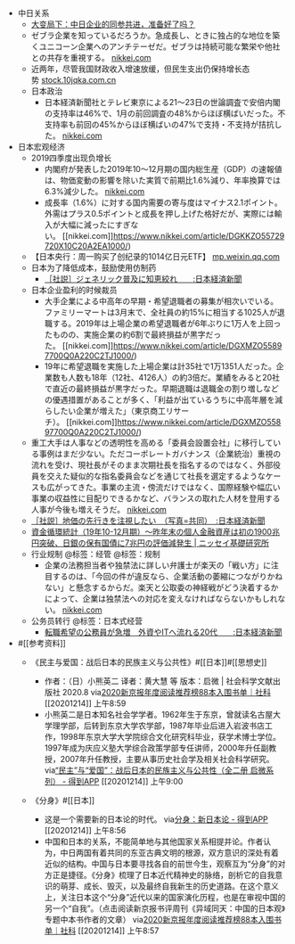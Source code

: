 - 中日关系
    - [大变局下：中日企业的同参共进，准备好了吗？](https://www.diigo.com/outliner/diigo_items/904019/12128769/541632915?key=34d57b46e1)
    - ゼブラ企業を知っているだろうか。急成長し、ときに独占的な地位を築くユニコーン企業へのアンチテーゼだ。ゼブラは持続可能な繁栄や他社との共存を重視する。 [nikkei.com](https://www.nikkei.com/article/DGKKZO55952820R20C20A2TCR000/)
    - 近两年，尽管我国财政收入增速放缓，但民生支出仍保持增长态势 [stock.10jqka.com.cn](http://stock.10jqka.com.cn/20200214/c617494202.shtml)
    - 日本政治
        - 日本経済新聞社とテレビ東京による21～23日の世論調査で安倍内閣の支持率は46%で、1月の前回調査の48%からほぼ横ばいだった。不支持率も前回の45%からほぼ横ばいの47%で支持・不支持が拮抗した。 [nikkei.com](https://www.nikkei.com/article/DGXMZO55990080T20C20A2MM8000/?n_cid=TRPN0017)
- 日本宏观经济
    - 2019四季度出现负增长
        - 内閣府が発表した2019年10～12月期の国内総生産（GDP）の速報値は、物価変動の影響を除いた実質で前期比1.6%減り、年率換算では6.3%減少した。 [nikkei.com](https://www.nikkei.com/article/DGKKZO55729720X10C20A2EA1000/)
        - 成長率（1.6%）に対する国内需要の寄与度はマイナス2.1ポイント。外需はプラス0.5ポイントと成長を押し上げた格好だが、実際には輸入が大幅に減ったにすぎない。 [[nikkei.com]]https://www.nikkei.com/article/DGKKZO55729720X10C20A2EA1000/)
    - 【日本央行：周一购买了创纪录的1014亿日元ETF】 [mp.weixin.qq.com](https://mp.weixin.qq.com/s?__biz=MTA3NDI5ODU0MQ==&mid=2655802900&idx=1&sn=1d28ee2e5414c5bffbf8002d7bd3617d&chksm=738f7fd644f8f6c0eb829f5b8402f85a0dd16beea4bf66967a3fe757dc82ae3300b31d646149)
    - 日本为了降低成本，鼓励使用仿制药
        - [［社説］ジェネリック普及に知恵絞れ　　:日本経済新聞](https://www.diigo.com/outliner/diigo_items/904019/12128769/541204984?key=34d57b46e1)
    - 日本企业盈利的时候裁员
        - 大手企業による中高年の早期・希望退職者の募集が相次いでいる。ファミリーマートは3月末で、全社員の約15%に相当する1025人が退職する。2019年は上場企業の希望退職者が6年ぶりに1万人を上回ったものの、実施企業の約6割で最終損益が黒字だった。 [[nikkei.com]]https://www.nikkei.com/article/DGXMZO55897700Q0A220C2TJ1000/)
        - 19年に希望退職を実施した上場企業は計35社で1万1351人だった。企業数も人数も18年（12社、4126人）の約3倍だ。業績をみると20社で直近の最終損益が黒字だった。早期退職は退職金の割り増しなどの優遇措置があることが多く、「利益が出ているうちに中高年層を減らしたい企業が増えた」（東京商工リサーチ）。 [[nikkei.com]]https://www.nikkei.com/article/DGXMZO55897700Q0A220C2TJ1000/)
    - 重工大手は人事などの透明性を高める「委員会設置会社」に移行している事例はまだ少ない。ただコーポレートガバナンス（企業統治）重視の流れを受け、現社長がそのまま次期社長を指名するのではなく、外部役員を交えた疑似的な指名委員会などを通じて社長を選定するようなケースも広がってきた。事業の主流・傍流だけではなく、国際経験や幅広い事業の収益性に目配りできるかなど、バランスの取れた人材を登用する人事が今後も増えそうだ。 [nikkei.com](https://www.nikkei.com/article/DGXMZO56006500V20C20A2TJC000/)
    - [［社説］地価の先行きを注視したい　（写真=共同）　:日本経済新聞](https://www.diigo.com/outliner/diigo_items/904019/12128769/544286275?key=34d57b46e1)
    - [資金循環統計（19年10-12月期）～昨年末の個人金融資産は初の1900兆円突破、日銀の保有国債に7兆円の評価減発生 | ニッセイ基礎研究所](https://www.diigo.com/outliner/diigo_items/904019/12128769/545268619?key=34d57b46e1)
    - 行业规制 @标签：经管 @标签：规制
        - 企業の法務担当者や独禁法に詳しい弁護士が楽天の「戦い方」に注目するのは、「今回の件が違反なら、企業活動の萎縮につながりかねない」と懸念するからだ。楽天と公取委の神経戦がどう決着するかによって、企業は独禁法への対応を変えなければならないかもしれない。 [nikkei.com](https://www.nikkei.com/article/DGKKZO56052260V20C20A2EA1000/)
    - 公务员转行 @标签：日本式经营
        - [転職希望の公務員が急増　外資やITへ流れる20代　　:日本経済新聞](https://www.diigo.com/outliner/diigo_items/904019/12128769/543788565?key=34d57b46e1)
- #[[参考资料]]
    - 《民主与爱国：战后日本的民族主义与公共性》#[[日本]]#[[思想史]]
      
        - 作者：（日）小熊英二
          译者：黄大慧 等 
          版本：启微 | 社会科学文献出版社
          2020.8
          via[2020新京报年度阅读推荐榜88本入围书单｜社科](https://mp.weixin.qq.com/s?__biz=MjM5NTUxOTc4Mw==&mid=2650509167&idx=2&sn=bdde643cfbcbc8c61bba02a627f73979&chksm=bef86327898fea311f204ebcafa545d0f15b1050ba926add7f68e06f7ede9ebf2febbe9ed8f2)
          [[20201214]] 上午8:59
        - 小熊英二是日本知名社会学学者。1962年生于东京，曾就读名古屋大学理学部，后转到东京大学农学部，1987年毕业后进入岩波书店工作，1998年东京大学大学院综合文化研究科毕业，获学术博士学位。1997年成为庆应义塾大学综合政策学部专任讲师，2000年升任副教授，2007年升任教授，主要从事历史社会学及相关社会科学研究。
          via[“民主”与“爱国”：战后日本的民族主义与公共性（全二册 启微系列） - 得到APP](https://www.dedao.cn/reader?id=ORa2P4NNLqmQPG2178z5gvkDndlOxWyAG2WajK6BEVXYRrJpA9M4oybeZpqAKQgj)
          [[20201214]] 上午9:00
    - 《分身》#[[日本]]
        - 这是一个需要新的日本论的时代。
          via[分身：新日本论 - 得到APP](https://www.dedao.cn/reader?id=bBVDEXGGLn7eB51b8NjVRqDoQJPMk3aYOP3adYrXmAxE4Ov92lgzK6ZypxLqdQjp)
          [[20201214]] 上午8:56
        - 中国和日本的关系，不能简单地与其他国家关系相提并论。作者认为，中日两国有着共同的东亚古典文明的根源，双方意识的深处有着近似的结构。中国与日本要寻找各自的前世今生，观察互为“分身”的对方正是捷径。《分身》梳理了日本近代精神史的脉络，剖析它的自我意识的萌芽、成长、毁灭，以及最终自我新生的历史道路。在这个意义上，关注日本这个“分身”近代以来的国家演化历程，也是在审视中国的另一个“自我”。（点击阅读新京报书评周刊《异域同天：中国的日本观》专题中本书作者的文章）
          via[2020新京报年度阅读推荐榜88本入围书单｜社科](https://mp.weixin.qq.com/s?__biz=MjM5NTUxOTc4Mw==&mid=2650509167&idx=2&sn=bdde643cfbcbc8c61bba02a627f73979&chksm=bef86327898fea311f204ebcafa545d0f15b1050ba926add7f68e06f7ede9ebf2febbe9ed8f2)
          [[20201214]] 上午8:57
